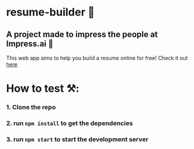 # resume-builder 📃
## A project made to impress the people at Impress.ai 🤖
This web app aims to help you build a resume online for free! Check it out [here](http://alan-thomas-shaji.github.io/resume-builder-react/) 
# How to test ⚒️:
### 1. Clone the repo
### 2. run `npm install` to get the dependencies
### 3. run `npm start` to start the development server
